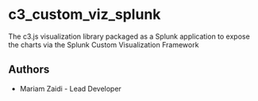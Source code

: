 # c3_custom_viz_splunk
The c3.js visualization library packaged as a Splunk application to expose the charts via the Splunk Custom Visualization Framework

## Authors
* Mariam Zaidi - Lead Developer

